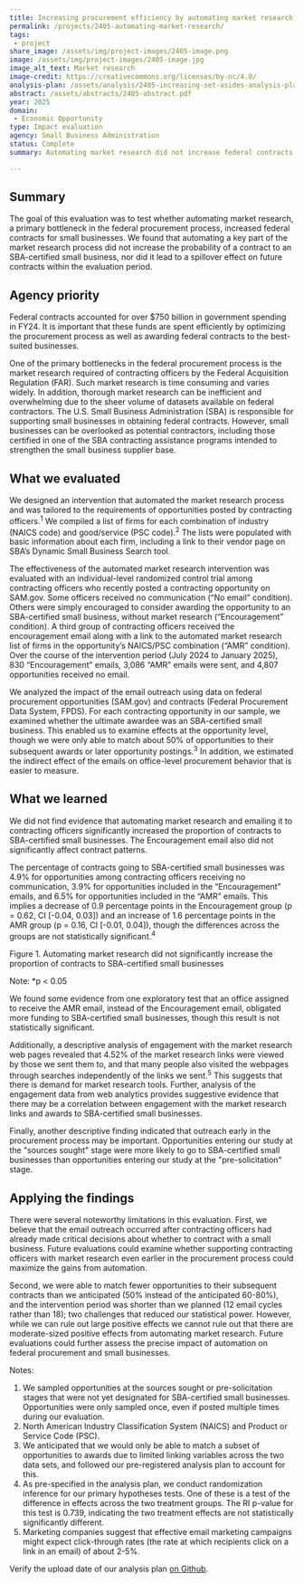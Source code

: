 ```yaml
---
title: Increasing procurement efficiency by automating market research
permalink: /projects/2405-automating-market-research/
tags: 
 - project
share_image: /assets/img/project-images/2405-image.png
image: /assets/img/project-images/2405-image.jpg 
image_alt_text: Market research
image-credit: https://creativecommons.org/licenses/by-nc/4.0/
analysis-plan: /assets/analysis/2405-increasing-set-asides-analysis-plan.pdf
abstract: /assets/abstracts/2405-abstract.pdf
year: 2025  
domain:
 - Economic Opportunity
type: Impact evaluation
agency: Small Business Administration
status: Complete
summary: Automating market research did not increase federal contracts to small businesses

---
```

## Summary 
The goal of this evaluation was to test whether automating market research, a primary bottleneck in the federal procurement process, increased federal contracts for small businesses. We found that automating a key part of the market research process did not increase the probability of a contract to an SBA-certified small business, nor did it lead to a spillover effect on future contracts within the evaluation period.

## Agency priority
Federal contracts accounted for over $750 billion in government spending in FY24. It is important that these funds are spent efficiently by optimizing the procurement process as well as awarding federal contracts to the best-suited businesses. 

One of the primary bottlenecks in the federal procurement process is the market research required of contracting officers by the Federal Acquisition Regulation (FAR). Such market research is time consuming and varies widely. In addition, thorough market research can be inefficient and overwhelming due to the sheer volume of datasets available on federal contractors. The U.S. Small Business Administration (SBA) is responsible for supporting small businesses in obtaining federal contracts. However, small businesses can be overlooked as potential contractors, including those certified in one of the SBA contracting assistance programs intended to strengthen the small business supplier base.

## What we evaluated
We designed an intervention that automated the market research process and was tailored to the requirements of opportunities posted by contracting officers.<sup>1</sup> We compiled a list of firms for each combination of industry (NAICS code) and good/service (PSC code).<sup>2</sup> The lists were populated with basic information about each firm, including a link to their vendor page on SBA’s Dynamic Small Business Search tool. 

The effectiveness of the automated market research intervention was evaluated with an individual-level randomized control trial among contracting officers who recently posted a contracting opportunity on SAM.gov. Some officers received no communication (“No email” condition). Others were simply encouraged to consider awarding the opportunity to an SBA-certified small business, without market research (“Encouragement” condition). A third group of contracting officers received the encouragement email along with a link to the automated market research list of firms in the opportunity’s NAICS/PSC combination (“AMR” condition). Over the course of the intervention period (July 2024 to January 2025), 830 “Encouragement” emails, 3,086 “AMR” emails were sent, and 4,807 opportunities received no email. 

We analyzed the impact of the email outreach using data on federal procurement opportunities (SAM.gov) and contracts (Federal Procurement Data System, FPDS). For each contracting opportunity in our sample, we examined whether the ultimate awardee was an SBA-certified small business. This enabled us to examine effects at the opportunity level, though we were only able to match about 50% of opportunities to their subsequent awards or later opportunity postings.<sup>3</sup> In addition, we estimated the indirect effect of the emails on office-level procurement behavior that is easier to measure.

## What we learned
We did not find evidence that automating market research and emailing it to contracting officers significantly increased the proportion of contracts to SBA-certified small businesses. The Encouragement email also did not significantly affect contract patterns. 

The percentage of contracts going to SBA-certified small businesses was 4.9% for opportunities among contracting officers receiving no communication, 3.9% for opportunities included in the “Encouragement” emails, and 6.5% for opportunities included in the “AMR” emails. This implies a decrease of 0.9 percentage points in the Encouragement group (p = 0.62, CI [-0.04, 0.03]) and an increase of 1.6 percentage points in the AMR group (p = 0.16, CI [-0.01, 0.04]), though the differences across the groups are not statistically significant.<sup>4</sup>

Figure 1. Automating market research did not significantly increase the proportion of contracts to SBA-certified small businesses

Note: *p < 0.05

We found some evidence from one exploratory test that an office assigned to receive the AMR email, instead of the Encouragement email, obligated more funding to SBA-certified small businesses, though this result is not statistically significant. 

Additionally, a descriptive analysis of engagement with the market research web pages revealed that 4.52% of the market research links were viewed by those we sent them to, and that many people also visited the webpages through searches independently of the links we sent.<sup>5</sup> This suggests that there is demand for market research tools. Further, analysis of the engagement data from web analytics provides suggestive evidence that there may be a correlation between engagement with the market research links and awards to SBA-certified small businesses.

Finally, another descriptive finding indicated that outreach early in the procurement process may be important. Opportunities entering our study at the "sources sought" stage were more likely to go to SBA-certified small businesses than opportunities entering our study at the "pre-solicitation" stage.

## Applying the findings
There were several noteworthy limitations in this evaluation. First, we believe that the email outreach occurred after contracting officers had already made critical decisions about whether to contract with a small business. Future evaluations could examine whether supporting contracting officers with market research even earlier in the procurement process could maximize the gains from automation.

Second, we were able to match fewer opportunities to their subsequent contracts than we anticipated (50% instead of the anticipated 60-80%), and the intervention period was shorter than we planned (12 email cycles rather than 18); two challenges that reduced our statistical power. However, while we can rule out large positive effects we cannot rule out that there are moderate-sized positive effects from automating market research. Future evaluations could further assess the precise impact of automation on federal procurement and small businesses.

Notes:
1. We sampled opportunities at the sources sought or pre-solicitation stages that were not yet designated for SBA-certified small businesses. Opportunities were only sampled once, even if posted multiple times during our evaluation.
2. North American Industry Classification System (NAICS) and Product or Service Code (PSC).
3. We anticipated that we would only be able to match a subset of opportunities to awards due to limited linking variables across the two data sets, and followed our pre-registered analysis plan to account for this.
4. As pre-specified in the analysis plan, we conduct randomization inference for our primary hypotheses tests. One of these is a test of the difference in effects across the two treatment groups. The RI p-value for this test is 0.739, indicating the two treatment effects are not statistically significantly different.
5. Marketing companies suggest that effective email marketing campaigns might expect click-through rates (the rate at which recipients click on a link in an email) of about 2-5%. 

Verify the upload date of our analysis plan <a class="usa-link usa-link--external" href="https://github.com/gsa-oes/office-of-evaluation-sciences/commits/master/assets/analysis/2405-increasing-set-asides-analysis-plan.pdf">on Github</a>.

